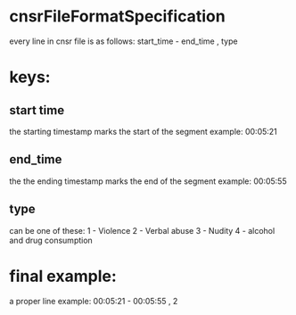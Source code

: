# cnsrFileFormatSpecification
every line in cnsr file is as follows:
start_time - end_time , type

# keys:
start time 
-
the starting timestamp
marks the start of the segment
example: 00:05:21

end_time 
-
the  the ending timestamp
marks the end of the segment
example: 00:05:55

type
-
can be one of these:
1 - Violence
2 - Verbal abuse
3 - Nudity
4 - alcohol and drug consumption

# final example:
a proper line example: 
00:05:21 - 00:05:55 , 2
